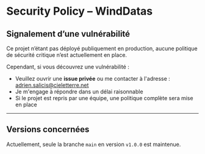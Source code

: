 # Security Policy – WindDatas

## Signalement d’une vulnérabilité

Ce projet n’étant pas déployé publiquement en production, aucune politique de sécurité critique n’est actuellement en place.

Cependant, si vous découvrez une vulnérabilité :

- Veuillez ouvrir une **issue privée** ou me contacter à l'adresse :
  [adrien.salicis@cieletterre.net](mailto:adrien.salicis@cieletterre.net)
- Je m'engage à répondre dans un délai raisonnable
- Si le projet est repris par une équipe, une politique complète sera mise en place

---

## Versions concernées

Actuellement, seule la branche `main` en version `v1.0.0` est maintenue.
